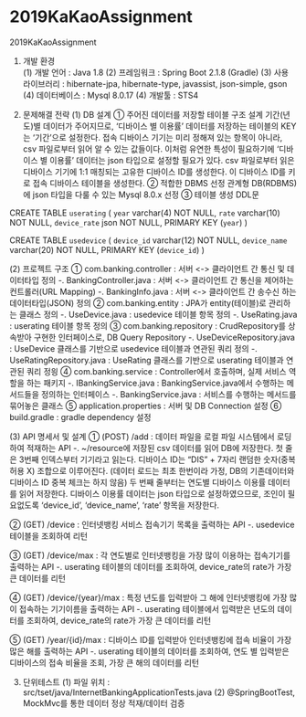 # 2019KaKaoAssignment
2019KaKaoAssignment

1. 개발 환경<br>
 (1) 개발 언어 : Java 1.8
 (2) 프레임워크 : Spring Boot 2.1.8 (Gradle)
 (3) 사용 라이브러리 : hibernate-jpa, hibernate-type, javassist, json-simple, gson
 (4) 데이터베이스 : Mysql 8.0.17
 (4) 개발툴 : STS4


2. 문제해결 전략
 (1) DB 설계 
   ① 주어진 데이터를 저장할 테이블 구조 설계
  기간(년도)별 데이터가 주어지므로, ‘디바이스 별 이용률’ 데이터를 저장하는 테이블의 KEY는 ‘기간’으로 설정한다. 접속 디바이스 기기는 미리 정해져 있는 항목이 아니라, csv 파일로부터 읽어 알 수 있는 값들이다. 이처럼 유연한 특성이 필요하기에 ‘디바이스 별 이용률’ 데이터는 json 타입으로 설정할 필요가 있다. 
  csv 파일로부터 읽은 디바이스 기기에 1:1 매칭되는 고유한 디바이스 ID를 생성한다. 이 디바이스 ID를 키로 접속 디바이스 테이블을 생성한다.
   ② 적합한 DBMS 선정
     관계형 DB(RDBMS)에 json 타입을 다룰 수 있는 Mysql 8.0.x 선정
   ③ 테이블 생성 DDL문

CREATE TABLE `userating` (
  `year` varchar(4) NOT NULL,
  `rate` varchar(10) NOT NULL,
  `device_rate` json NOT NULL,
  PRIMARY KEY (`year`)
)

CREATE TABLE `usedevice` (
  `device_id` varchar(12) NOT NULL,
  `device_name` varchar(20) NOT NULL,
  PRIMARY KEY (`device_id`)
)

 (2) 프로젝트 구조
  ① com.banking.controller : 서버 <-> 클라이언트 간 통신 및 데이터타입 정의
   -. BankingController.java : 서버 <-> 클라이언트 간 통신을 제어하는 컨트롤러(URL Mapping)
   -. BankingInfo.java : 서버 <-> 클라이언트 간 송수신 하는 데이터타입(JSON) 정의 
  ② com.banking.entity :  JPA가 entity(테이블)로 관리하는 클래스 정의
   -. UseDevice.java : usedevice 테이블 항목 정의
   -. UseRating.java : userating 테이블 항목 정의
  ③ com.banking.repository : CrudRepository를 상속받아 구현한 인터페이스로, DB Query Repository
   -. UseDeviceRepository.java : UseDevice 클래스를 기반으로 usedevice 테이블과 연관된 쿼리 정의
   -. UseRatingRepository.java : UseRating 클래스를 기반으로 userating 테이블과 연관된 쿼리 정읭
  ④ com.banking.service : Controller에서 호출하며, 실제 서비스 역할을 하는 패키지
   -. IBankingService.java : BankingService.java에서 수행하는 메서드들을 정의하는 인터페이스
   -. BankingService.java : 서비스를 수행하는 메서드를 묶어놓은 클래스
  ⑤ application.properties : 서버 및 DB Connection 설정
  ⑥ build.gradle : gradle dependency 설정

 (3) API 명세서 및 설계
  ① (POST) /add : 데이터 파일을 로컬 파일 시스템에서 로딩하여 적재하는 API
   -. ~/resource에 저장된 csv 데이터를 읽어 DB에 저장한다. 첫 줄은 3번째 인덱스부터 기기라고 읽는다. 디바이스 ID는 “DIS” + 7자리 랜덤한 숫자(중복 허용 X) 조합으로 이루어진다. (데이터 로드는 최초 한번이라 가정, DB의 기존데이터와 디바이스 ID 중복 체크는 하지 않음) 두 번째 줄부터는 연도별 디바이스 이용률 데이터를 읽어 저장한다. 디바이스 이용률 데이터는 json 타입으로 설정하였으므로, 조인이 필요없도록 ‘device_id’, ‘device_name’, ‘rate’ 항목을 저장한다.

  ② (GET) /device : 인터넷뱅킹 서비스 접속기기 목록을 출력하는 API
   -. usedevice 테이블을 조회하여 리턴

  ③ (GET) /device/max : 각 연도별로 인터넷뱅킹을 가장 많이 이용하는 접속기기를 출력하는 API
   -. userating 테이블의 데이터를 조회하여, device_rate의 rate가 가장 큰 데이터를 리턴

  ④ (GET) /device/{year}/max : 특정 년도를 입력받아 그 해에 인터넷뱅킹에 가장 많이 접속하는 기기이름을 출력하는 API
   -. userating 테이블에서 입력받은 년도의 데이터를 조회하여, device_rate의 rate가 가장 큰 데이터를 리턴

  ⑤ (GET) /year/{id}/max : 디바이스 ID를 입력받아 인터넷뱅킹에 접속 비율이 가장 많은 해를 출력하는 API
   -. userating 테이블의 데이터를 조회하여, 연도 별 입력받은 디바이스의 접속 비율을 조회, 가장 큰 해의 데이터를 리턴 

3. 단위테스트 
 (1) 파일 위치 : src/tset/java/InternetBankingApplicationTests.java
 (2) @SpringBootTest, MockMvc를 통한 데이터 정상 적재/데이터 검증
